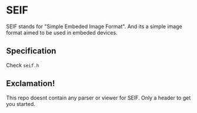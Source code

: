 # SEIF
SEIF stands for "Simple Embeded Image Format". And its a simple image format aimed to be used in embeded devices. 

## Specification
Check `seif.h`

## Exclamation!
This repo doesnt contain any parser or viewer for SEIF. Only a header to get you started.